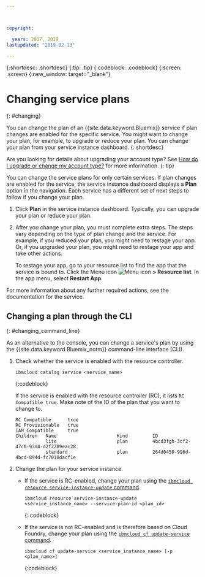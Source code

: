 ```yaml
---



copyright:

  years: 2017, 2019
lastupdated: "2019-02-13"

---
```


{:shortdesc: .shortdesc}
{:tip: .tip}
{:codeblock: .codeblock}
{:screen: .screen}
{:new_window: target="_blank"}


# Changing service plans
{: #changing}

You can change the plan of an {{site.data.keyword.Bluemix}} service if plan changes are enabled for the specific service. You might want to change your plan, for example, to upgrade or reduce your plan. You can change your plan from your service instance dashboard.
{: shortdesc}

Are you looking for details about upgrading your account type? See [How do I upgrade or change my account type?](/docs/account/account_faq.html#changeacct) for more information.
{: tip}

You can change the service plans for only certain services. If plan changes are enabled for the service, the service instance dashboard displays a **Plan** option in the navigation. Each service has a different set of next steps to follow if you change your plan.

1. Click **Plan** in the service instance dashboard. Typically, you can upgrade your plan or reduce your plan.
2. After you change your plan, you must complete extra steps. The steps vary depending on the type of plan change and the service. For example, if you reduced your plan, you might need to restage your app. Or, if you upgraded your plan, you might need to restage your app and take other actions.

   To restage your app, go to your resource list to find the app that the service is bound to. Click the Menu icon ![Menu icon](../icons/icon_hamburger.svg) **> Resource list**. In the app menu, select **Restart App**.

  For more information about any further required actions, see the documentation for the service.

## Changing a plan through the CLI
{: #changing_command_line}

As an alternative to the console, you can change a service's plan by using the {{site.data.keyword.Bluemix_notm}} command-line interface (CLI).

1. Check whether the service is enabled with the resource controller.

   ```
   ibmcloud catalog service <service_name>
   ```
   {:codeblock}

   If the service is enabled with the resource controller (RC), it lists `RC Compatible true`. Make note of the ID of the plan that you want to change to.

   ```
   RC Compatible      true
   RC Provisionable   true
   IAM Compatible     true
   Children   Name                      Kind         ID
              lite                      plan         4bcd3fgh-3cf2-47c0-93d4-d2f2289eac28
              standard                  plan         264d0450-996d-4bcd-894d-fc7018dacf1e
    ```

1. Change the plan for your service instance.

   - If the service is RC-enabled, change your plan using the [`ibmcloud resource service-instance-update` command](/docs/cli/reference/ibmcloud/cli_resource_group.html#ibmcloud_commands_resource).

     ```
     ibmcloud resource service-instance-update <service_instance_name> --service-plan-id <plan_id>
     ```
     {: codeblock}

   - If the service is not RC-enabled and is therefore based on Cloud Foundry, change your plan using the [`ibmcloud cf update-service` command](/docs/cli/reference/ibmcloud/cf_index.html#cf).

     ```
     ibmcloud cf update-service <service_instance_name> [-p <plan_name>]
     ```
     {:codeblock}
